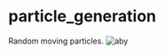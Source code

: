 # particle_generation

Random moving particles.
![aby](https://user-images.githubusercontent.com/976545/145527341-dd871aab-37c4-4ba6-b4a0-28fb3e09775b.png)
